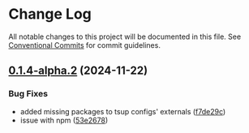 # Change Log

All notable changes to this project will be documented in this file.
See [Conventional Commits](https://conventionalcommits.org) for commit guidelines.

## [0.1.4-alpha.2](https://github.com/oguzserdar/eliza/compare/v0.0.10...v0.1.4-alpha.2) (2024-11-22)


### Bug Fixes

* added missing packages to tsup configs' externals ([f7de29c](https://github.com/oguzserdar/eliza/commit/f7de29cf2ed452e08fa68ebd44360f5bc5a3bf20))
* issue with npm ([53e2678](https://github.com/oguzserdar/eliza/commit/53e2678c162433e9276306c2912006afa9b66670))
